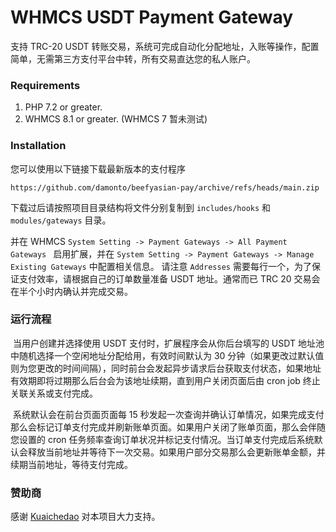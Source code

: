 # WHMCS USDT Payment Gateway

支持 TRC-20 USDT 转账交易，系统可完成自动化分配地址，入账等操作，配置简单，无需第三方支付平台中转，所有交易直达您的私人账户。

### Requirements

1. PHP 7.2 or greater.
2. WHMCS 8.1 or greater. (WHMCS 7 暂未测试)

### Installation

您可以使用以下链接下载最新版本的支付程序

```
https://github.com/damonto/beefyasian-pay/archive/refs/heads/main.zip
```

下载过后请按照项目目录结构将文件分别复制到 `includes/hooks` 和 `modules/gateways` 目录。

并在 WHMCS `System Setting -> Payment Gateways -> All Payment Gateways ` 启用扩展，并在 `System Setting -> Payment Gateways -> Manage Existing Gateways` 中配置相关信息。 请注意 `Addresses` 需要每行一个，为了保证支付效率，请根据自己的订单数量准备 USDT 地址。通常而已 TRC 20 交易会在半个小时内确认并完成交易。

### 运行流程

​		当用户创建并选择使用 USDT 支付时，扩展程序会从你后台填写的 USDT 地址池中随机选择一个空闲地址分配给用，有效时间默认为 30 分钟（如果更改过默认值则为您更改的时间间隔），同时前台会发起异步请求后台获取支付状态，如果地址有效期即将过期那么后台会为该地址续期，直到用户关闭页面后由 cron job 终止关联关系或支付完成。

​		系统默认会在前台页面页面每 15 秒发起一次查询并确认订单情况，如果完成支付那么会标记订单支付完成并刷新账单页面。如果用户关闭了账单页面，那么会伴随您设置的 cron 任务频率查询订单状况并标记支付情况。当订单支付完成后系统默认会释放当前地址并等待下一次交易。如果用户部分交易那么会更新账单金额，并续期当前地址，等待支付完成。

### 赞助商

感谢 [Kuaichedao](https://kuaichedao.co) 对本项目大力支持。
